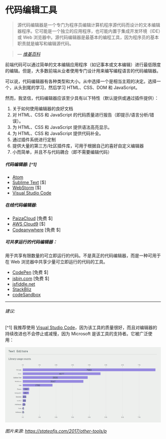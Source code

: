 # 代码编辑工具

> 源代码编辑器是一个专门为程序员编辑计算机程序源代码而设计的文本编辑器程序。它可能是一个独立的应用程序，也可能内置于集成开发环境（IDE）或 Web 浏览器中。源代码编辑器是最基本的编程工具，因为程序员的基本职责就是编写和编辑源代码。

><cite>&#8212; [维基百科](https://en.wikipedia.org/wiki/Source_code_editor)</cite>

前端代码可以通过简单的文本编辑应用程序（如记事本或文本编辑）进行最低限度的编辑。但是，大多数前端从业者使用专门设计用来编写编程语言的代码编辑器。

可以说，代码编辑器有各种类型和大小。从中选择一个是相当主观的决定。选择一个，从头到尾的学习，然后学习 HTML、CSS、DOM 和 JavaScript。

然而，我坚信，代码编辑器应该至少具有以下特性（默认提供或通过插件提供）：

1. 关于如何使用编辑器的良好文档
2. 对 HTML、CSS 和 JavaScript 的代码质量进行报告（即提示/语言分析/错误）。
3. 为 HTML、CSS 和 JavaScript 提供语法高亮显示。
4. 为 HTML、CSS 和 JavaScript 提供代码补全。
5. 通过插件系统进行定制
6. 提供大量的第三方/社区插件库，可用于根据自己的喜好自定义编辑器
7. 小而简单，并且不与代码耦合（即不需要编辑代码）


##### 代码编辑器: [^1]

* [Atom](https://atom.io/)
* [Sublime Text](http://www.sublimetext.com/) [$]
* [WebStorm](https://www.jetbrains.com/webstorm/whatsnew/) [$]
* [Visual Studio Code](https://code.visualstudio.com/)

##### 在线代码编辑器:

* [PaizaCloud](https://paiza.cloud) [免费 $]
* [AWS Cloud9](https://aws.amazon.com/cloud9/) [$]
* [Codeanywhere](https://codeanywhere.com) [免费 $]

##### 可共享运行的代码编辑器：

用于共享有限数量的可立即运行的代码。不是真正的代码编辑器，而是一种可用于在 Web 浏览器中共享少量可立即运行的代码的工具。

* [CodePen](http://codepen.io/) [免费 $]
* [jsbin.com](http://jsbin.com/) [免费 $]
* [jsfiddle.net](http://jsfiddle.net/)
* [StackBliz](https://stackblitz.com/)
* [codeSandbox](https://codesandbox.io/)

***

###### 建议:

[^1] 我推荐使用 [Visual Studio Code](https://code.visualstudio.com/)，因为该工具的质量很好，而且对编辑器的持续改进也不会停止或减慢，因为 Microsoft 是该工具的支持者。它被广泛使用：

![](../images/vscode.png "https://stateofjs.com/2017/other-tools/p")

<cite>图片来源: <a href="https://stateofjs.com/2017/other-tools/p">https://stateofjs.com/2017/other-tools/p</a></cite>
































